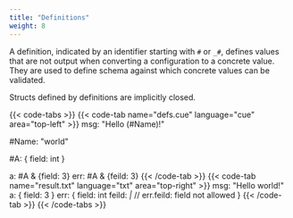 ```yaml
---
title: "Definitions"
weight: 8
---
```


A definition, indicated by an identifier starting with `#` or `_#`,
defines values that
are not output when converting a configuration to a concrete value.
They are used to define schema against which concrete values can
be validated.

Structs defined by definitions are implicitly closed.

{{< code-tabs >}}
{{< code-tab name="defs.cue" language="cue" area="top-left" >}}
msg: "Hello \(#Name)!"

#Name: "world"

#A: {
	field: int
}

a: #A & {field: 3}
err: #A & {feild: 3}
{{< /code-tab >}}
{{< code-tab name="result.txt" language="txt" area="top-right" >}}
msg: "Hello world!"
a: {
    field: 3
}
err: {
    field: int
    feild: _|_ // err.feild: field not allowed
}
{{< /code-tab >}}
{{< /code-tabs >}}
